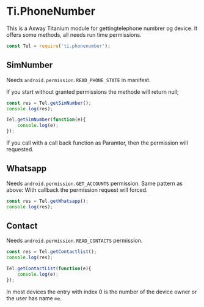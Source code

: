 Ti.PhoneNumber
===========================================

This is a Axway Titanium module  for gettingtelephone numbrer og device. It offers some methods, all needs run time permissions.

```javascript 
const Tel = require('ti.phonenumber');
```

## SimNumber

Needs  `android.permission.READ_PHONE_STATE`
in manifest. 

If you start without granted permissions the methode will return null;

```javascript
const res = Tel.getSimNumber();
console.log(res);

Tel.getSimNumber(function(e){
	console.log(e);
});

```

If you call with a call back function as Paramter, then the permission will requested.

## Whatsapp

Needs `android.permission.GET_ACCOUNTS` permission. Same pattern as above: With callback the permission request will forced.

```javascript
const res = Tel.getWhatsapp();
console.log(res);

```

## Contact

Needs `android.permission.READ_CONTACTS` permission.

```javascript
const res = Tel.getContactlist();
console.log(res);

Tel.getContactList(function(e){
	console.log(e);
});

```

In most devices the entry with index 0 is the number of the device owner or the user has name `me`.